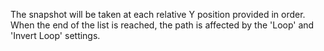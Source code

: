 The snapshot will be taken at each relative Y position provided in order.  When the end of the list is reached, the path is affected by the 'Loop' and 'Invert Loop' settings.
